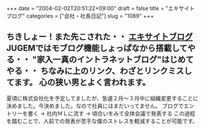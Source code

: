 +++
date = "2004-02-02T20:51:22+09:00"
draft = false
title = "エキサイトブログ"
categories = ["会社・社長日記"]
slug = "1089"
+++

ちきしょー！また先こされた・・
<a href="http://exblog.jpp" target="_blank">エキサイトブログ</a>
JUGEMではモブログ機能しょっぱなから搭載してやる・・
"家入一真のイントラネットブログ"はじめてやる・・
ちなみに上のリンク、わざとリンクミスしてます。
心の狭い男とよく言われます。
---
夏頃に株式会社化を予定してましたが、急遽２月～３月中に組織変更することに決めました。今決めました。なので社員にはまだいってません。
ブログでエントリーを書く → 社内ＭＬに流す → 頃合いをみて全体会議で発表する
この過程を踏むことで、人前での発表が苦手な僕のストレスを軽減することが可能です。
